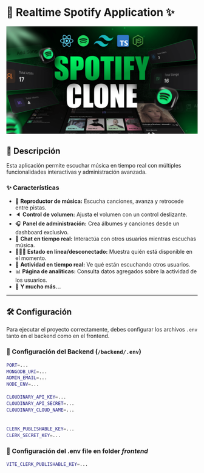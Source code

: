 # 🎵 Realtime Spotify Application ✨  

![Demo App](/frontend/public/screenshot-for-readme.png)  

## 🚀 Descripción  

Esta aplicación permite escuchar música en tiempo real con múltiples funcionalidades interactivas y administración avanzada.  

### ✨ Características  

- 🎸 **Reproductor de música:** Escucha canciones, avanza y retrocede entre pistas.  
- 🔈 **Control de volumen:** Ajusta el volumen con un control deslizante.  
- 🎧 **Panel de administración:** Crea álbumes y canciones desde un dashboard exclusivo.  
- 💬 **Chat en tiempo real:** Interactúa con otros usuarios mientras escuchas música.  
- 👨🏼‍💼 **Estado en línea/desconectado:** Muestra quién está disponible en el momento.  
- 👀 **Actividad en tiempo real:** Ve qué están escuchando otros usuarios.  
- 📊 **Página de analíticas:** Consulta datos agregados sobre la actividad de los usuarios.  
- 🚀 **Y mucho más...**  

---

## 🛠 Configuración  

Para ejecutar el proyecto correctamente, debes configurar los archivos `.env` tanto en el backend como en el frontend.  

### 📌 Configuración del Backend (`/backend/.env`)  
```bash
PORT=...
MONGODB_URI=...
ADMIN_EMAIL=...
NODE_ENV=...

CLOUDINARY_API_KEY=...
CLOUDINARY_API_SECRET=...
CLOUDINARY_CLOUD_NAME=...


CLERK_PUBLISHABLE_KEY=...
CLERK_SECRET_KEY=...
```

### 📌 Configuración del  .env file en  folder _frontend_

```bash
VITE_CLERK_PUBLISHABLE_KEY=...
```
